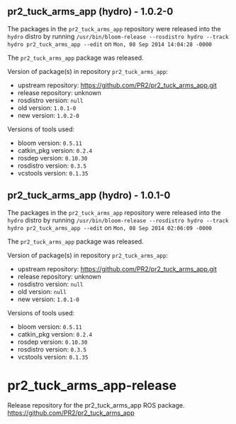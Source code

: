 ## pr2_tuck_arms_app (hydro) - 1.0.2-0

The packages in the `pr2_tuck_arms_app` repository were released into the `hydro` distro by running `/usr/bin/bloom-release --rosdistro hydro --track hydro pr2_tuck_arms_app --edit` on `Mon, 08 Sep 2014 14:04:28 -0000`

The `pr2_tuck_arms_app` package was released.

Version of package(s) in repository `pr2_tuck_arms_app`:
- upstream repository: https://github.com/PR2/pr2_tuck_arms_app.git
- release repository: unknown
- rosdistro version: `null`
- old version: `1.0.1-0`
- new version: `1.0.2-0`

Versions of tools used:
- bloom version: `0.5.11`
- catkin_pkg version: `0.2.4`
- rosdep version: `0.10.30`
- rosdistro version: `0.3.5`
- vcstools version: `0.1.35`


## pr2_tuck_arms_app (hydro) - 1.0.1-0

The packages in the `pr2_tuck_arms_app` repository were released into the `hydro` distro by running `/usr/bin/bloom-release --rosdistro hydro --track hydro pr2_tuck_arms_app --edit` on `Mon, 08 Sep 2014 02:06:09 -0000`

The `pr2_tuck_arms_app` package was released.

Version of package(s) in repository `pr2_tuck_arms_app`:
- upstream repository: https://github.com/PR2/pr2_tuck_arms_app.git
- release repository: unknown
- rosdistro version: `null`
- old version: `null`
- new version: `1.0.1-0`

Versions of tools used:
- bloom version: `0.5.11`
- catkin_pkg version: `0.2.4`
- rosdep version: `0.10.30`
- rosdistro version: `0.3.5`
- vcstools version: `0.1.35`


pr2_tuck_arms_app-release
=========================

Release repository for the pr2_tuck_arms_app ROS package. https://github.com/PR2/pr2_tuck_arms_app
